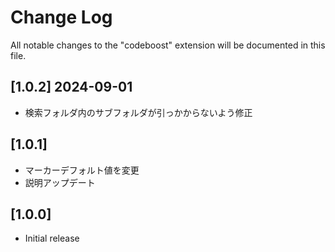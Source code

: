# Change Log

All notable changes to the "codeboost" extension will be documented in this file.

## [1.0.2] 2024-09-01
- 検索フォルダ内のサブフォルダが引っかからないよう修正

## [1.0.1]
- マーカーデフォルト値を変更
- 説明アップデート

## [1.0.0]
- Initial release